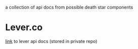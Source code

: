a collection of api docs from possible death star components


# Lever.co

[link](https://github.com/18F/operations/tree/master/death-star) to lever api docs (stored in private repo)
